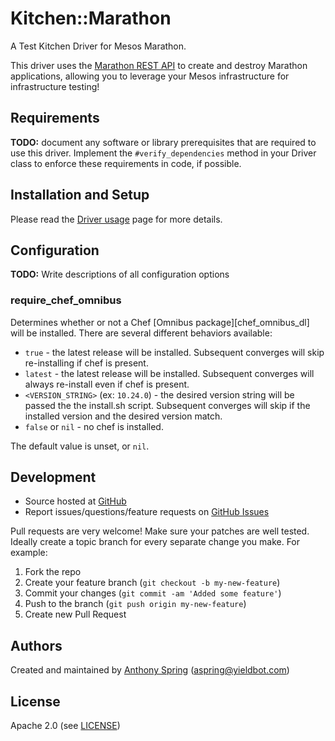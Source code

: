 # Kitchen::Marathon

A Test Kitchen Driver for Mesos Marathon.

This driver uses the [Marathon REST API][marathon_api] to create and destroy Marathon applications, allowing you to leverage your Mesos infrastructure for infrastructure testing!

## Requirements

**TODO:** document any software or library prerequisites that are required to
use this driver. Implement the `#verify_dependencies` method in your Driver
class to enforce these requirements in code, if possible.

## Installation and Setup

Please read the [Driver usage][driver_usage] page for more details.

## Configuration

**TODO:** Write descriptions of all configuration options

### require\_chef\_omnibus

Determines whether or not a Chef [Omnibus package][chef_omnibus_dl] will be
installed. There are several different behaviors available:

* `true` - the latest release will be installed. Subsequent converges
  will skip re-installing if chef is present.
* `latest` - the latest release will be installed. Subsequent converges
  will always re-install even if chef is present.
* `<VERSION_STRING>` (ex: `10.24.0`) - the desired version string will
  be passed the the install.sh script. Subsequent converges will skip if
  the installed version and the desired version match.
* `false` or `nil` - no chef is installed.

The default value is unset, or `nil`.

## Development

* Source hosted at [GitHub][repo]
* Report issues/questions/feature requests on [GitHub Issues][issues]

Pull requests are very welcome! Make sure your patches are well tested.
Ideally create a topic branch for every separate change you make. For
example:

1. Fork the repo
2. Create your feature branch (`git checkout -b my-new-feature`)
3. Commit your changes (`git commit -am 'Added some feature'`)
4. Push to the branch (`git push origin my-new-feature`)
5. Create new Pull Request

## Authors

Created and maintained by [Anthony Spring][author] (<aspring@yieldbot.com>)

## License

Apache 2.0 (see [LICENSE][license])

[author]:           https://github.com/yieldbot
[driver_usage]:     https://github.com/yieldbot/kitchen-marathon
[issues]:           https://github.com/yieldbot/kitchen-marathon/issues
[license]:          https://github.com/yieldbot/kitchen-marathon/blob/master/LICENSE
[marathon]:         https://mesosphere.github.io/marathon/
[marathon_api]:     https://github.com/otto-de/marathon-api
[repo]:             https://github.com/yieldbot/kitchen-marathon

